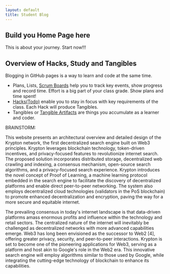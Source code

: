 ```yaml
---
layout: default
title: Student Blog
---
```



## Build you Home Page here 
This is about your journey. Start now!!!

## Overview of Hacks, Study and Tangibles
Blogging in GitHub pages is a way to learn and code at the same time. 

- Plans, Lists, [Scrum Boards](https://clickup.com/blog/scrum-board/) help you to track key events, show progress and record time.  Effort is a big part of your class grade.  Show plans and time spent!
- [Hacks(Todo)](https://levelup.gitconnected.com/six-ultimate-daily-hacks-for-every-programmer-60f5f10feae) enable you to stay in focus with key requirements of the class.  Each Hack will produce Tangibles.
- Tangibles or [Tangible Artifacts](https://en.wikipedia.org/wiki/Artifact_(software_development)) are things you accumulate as a learner and coder. 

BRAINSTORM:

This website presents an architectural overview and detailed design of the Krypton network, the first decentralized search engine built on Web3 principles. Krypton leverages blockchain technology, token-driven incentives, and privacy-focused features to revolutionize internet search. The proposed solution incorporates distributed storage, decentralized web crawling and indexing, a consensus mechanism, open-source search algorithms, and a privacy-focused search experience. Krypton introduces the novel concept of Proof of Learning, a machine learning protocol embedded in the search engine to facilitate the discovery of decentralized platforms and enable direct peer-to-peer networking. The system also employs decentralized cloud technologies (validators in the PoS blockchain) to promote enhanced decentralization and encryption, paving the way for a more secure and equitable internet.

The prevailing consensus in today's internet landscape is that data-driven platforms amass enormous profits and influence within the technology and retail sectors. The centralized nature of the internet will inevitably be challenged as decentralized networks with more advanced capabilities emerge. Web3 has long been envisioned as the successor to Web2 [4], offering greater privacy, security, and peer-to-peer interactions. Krypton is set to become one of the pioneering applications for Web3, serving as a platform and host akin to Google's role in the Web2 era. This innovative search engine will employ algorithms similar to those used by Google, while integrating the cutting-edge technology of blockchain to enhance its capabilities.





